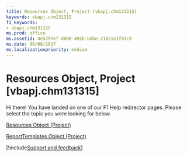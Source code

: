 ```yaml
---
title: Resources Object, Project [vbapj.chm131315]
keywords: vbapj.chm131315
f1_keywords:
- vbapj.chm131315
ms.prod: office
ms.assetid: 4e5297ef-d860-492b-bdbe-21621e1f03c5
ms.date: 06/08/2017
ms.localizationpriority: medium
---
```



# Resources Object, Project [vbapj.chm131315]

Hi there! You have landed on one of our F1 Help redirector pages. Please select the topic you were looking for below.

[Resources Object (Project)](https://msdn.microsoft.com/library/84f8357a-358b-f2ae-e164-65c0c5abd383%28Office.15%29.aspx)

[ReportTemplates Object (Project)](https://msdn.microsoft.com/library/01928892-d57c-8344-05db-d95008b4ba74%28Office.15%29.aspx)

[!include[Support and feedback](~/includes/feedback-boilerplate.md)]